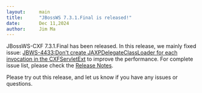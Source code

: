 ```yaml
---
layout:     main
title:      "JBossWS 7.3.1.Final is released!"
date:       Dec 11,2024
author:     Jim Ma
---
```

JBossWS-CXF 7.3.1.Final has been released. In this release, we mainly fixed issue: [JBWS-4433:Don't create JAXPDelegateClassLoader for each invocation in the CXFServletExt](https://issues.redhat.com/browse/JBWS-4433)
to improve the performance. For complete issue list, please check the [Release Notes](https://issues.redhat.com/secure/ReleaseNote.jspa?projectId=12310050&version=12439419).

Please try out this release, and let us know if you have any issues or questions.